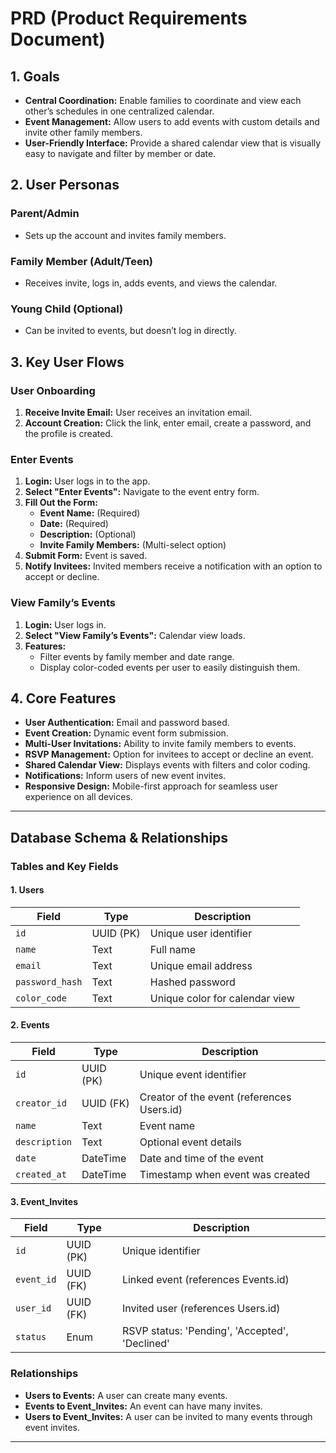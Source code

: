 # PRD (Product Requirements Document)

## 1. Goals
- **Central Coordination:** Enable families to coordinate and view each other’s schedules in one centralized calendar.
- **Event Management:** Allow users to add events with custom details and invite other family members.
- **User-Friendly Interface:** Provide a shared calendar view that is visually easy to navigate and filter by member or date.

## 2. User Personas

### Parent/Admin
- Sets up the account and invites family members.

### Family Member (Adult/Teen)
- Receives invite, logs in, adds events, and views the calendar.

### Young Child (Optional)
- Can be invited to events, but doesn’t log in directly.

## 3. Key User Flows

### User Onboarding
1. **Receive Invite Email:** User receives an invitation email.
2. **Account Creation:** Click the link, enter email, create a password, and the profile is created.

### Enter Events
1. **Login:** User logs in to the app.
2. **Select "Enter Events":** Navigate to the event entry form.
3. **Fill Out the Form:**
   - **Event Name:** (Required)
   - **Date:** (Required)
   - **Description:** (Optional)
   - **Invite Family Members:** (Multi-select option)
4. **Submit Form:** Event is saved.
5. **Notify Invitees:** Invited members receive a notification with an option to accept or decline.

### View Family’s Events
1. **Login:** User logs in.
2. **Select "View Family’s Events":** Calendar view loads.
3. **Features:**
   - Filter events by family member and date range.
   - Display color-coded events per user to easily distinguish them.

## 4. Core Features
- **User Authentication:** Email and password based.
- **Event Creation:** Dynamic event form submission.
- **Multi-User Invitations:** Ability to invite family members to events.
- **RSVP Management:** Option for invitees to accept or decline an event.
- **Shared Calendar View:** Displays events with filters and color coding.
- **Notifications:** Inform users of new event invites.
- **Responsive Design:** Mobile-first approach for seamless user experience on all devices.

---
## Database Schema & Relationships

### Tables and Key Fields

#### 1. Users

| Field           | Type       | Description                          |
|-----------------|------------|--------------------------------------|
| `id`            | UUID (PK)  | Unique user identifier               |
| `name`          | Text       | Full name                            |
| `email`         | Text       | Unique email address                 |
| `password_hash` | Text       | Hashed password                      |
| `color_code`    | Text       | Unique color for calendar view       |

#### 2. Events

| Field        | Type        | Description                                      |
|--------------|-------------|--------------------------------------------------|
| `id`         | UUID (PK)   | Unique event identifier                          |
| `creator_id` | UUID (FK)   | Creator of the event (references Users.id)       |
| `name`       | Text        | Event name                                       |
| `description`| Text        | Optional event details                           |
| `date`       | DateTime    | Date and time of the event                       |
| `created_at` | DateTime    | Timestamp when event was created                 |

#### 3. Event_Invites

| Field      | Type       | Description                                            |
|------------|------------|--------------------------------------------------------|
| `id`       | UUID (PK)  | Unique identifier                                      |
| `event_id` | UUID (FK)  | Linked event (references Events.id)                    |
| `user_id`  | UUID (FK)  | Invited user (references Users.id)                     |
| `status`   | Enum       | RSVP status: 'Pending', 'Accepted', 'Declined'         |

### Relationships
- **Users to Events:** A user can create many events.
- **Events to Event_Invites:** An event can have many invites.
- **Users to Event_Invites:** A user can be invited to many events through event invites.

---



